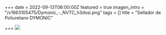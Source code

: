 +++
date = 2022-09-13T06:00:00Z
featured = true
imagen_intro = "/v1663105475/Dymonic_-_NVTC_h3dssi.png"
tags = []
title = "Sellador de Poliuretano DYMONIC"

+++
![](https://res.cloudinary.com/drnun7bay/image/upload/v1663105475/Dymonic_-_NVTC_h3dssi.png)